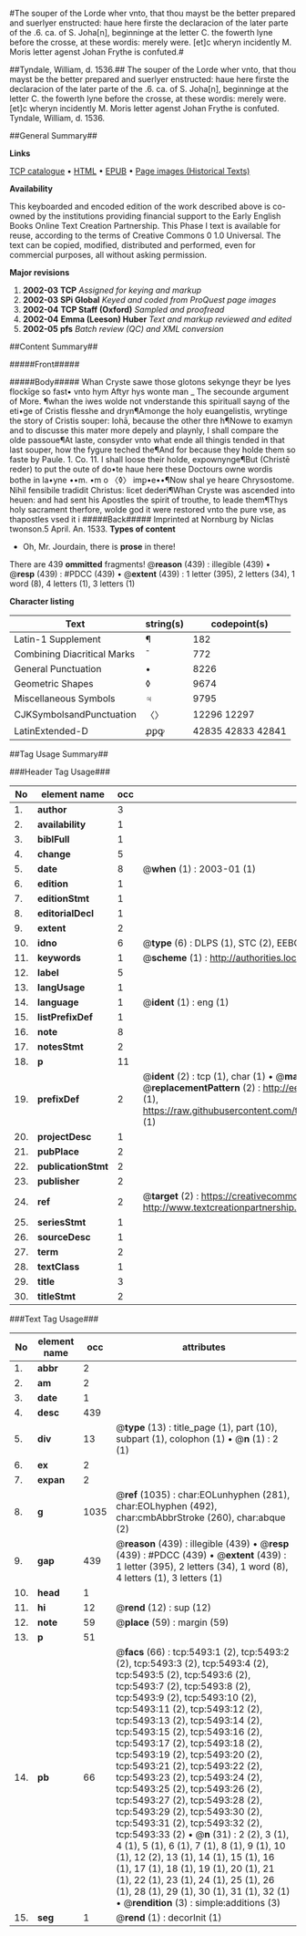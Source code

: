 #The souper of the Lorde wher vnto, that thou mayst be the better prepared and suerlyer enstructed: haue here firste the declaracion of the later parte of the .6. ca. of S. Joha[n], beginninge at the letter C. the fowerth lyne before the crosse, at these wordis: merely were. [et]c wheryn incidently M. Moris letter agenst Johan Frythe is confuted.#

##Tyndale, William, d. 1536.##
The souper of the Lorde wher vnto, that thou mayst be the better prepared and suerlyer enstructed: haue here firste the declaracion of the later parte of the .6. ca. of S. Joha[n], beginninge at the letter C. the fowerth lyne before the crosse, at these wordis: merely were. [et]c wheryn incidently M. Moris letter agenst Johan Frythe is confuted.
Tyndale, William, d. 1536.

##General Summary##

**Links**

[TCP catalogue](http://www.ota.ox.ac.uk/tcp/)  • 
[HTML](http://tei.it.ox.ac.uk/tcp/Texts-HTML/free/A14/A14153.html)  • 
[EPUB](http://tei.it.ox.ac.uk/tcp/Texts-EPUB/free/A14/A14153.epub) • 
[Page images (Historical Texts)](https://data.historicaltexts.jisc.ac.uk/view?pubId=eebo-99840946e&pageId=eebo-99840946e-5493-1)

**Availability**

This keyboarded and encoded edition of the
	       work described above is co-owned by the institutions
	       providing financial support to the Early English Books
	       Online Text Creation Partnership. This Phase I text is
	       available for reuse, according to the terms of Creative
	       Commons 0 1.0 Universal. The text can be copied,
	       modified, distributed and performed, even for
	       commercial purposes, all without asking permission.

**Major revisions**

1. __2002-03__ __TCP__ *Assigned for keying and markup*
1. __2002-03__ __SPi Global__ *Keyed and coded from ProQuest page images*
1. __2002-04__ __TCP Staff (Oxford)__ *Sampled and proofread*
1. __2002-04__ __Emma (Leeson) Huber__ *Text and markup reviewed and edited*
1. __2002-05__ __pfs__ *Batch review (QC) and XML conversion*

##Content Summary##

#####Front#####

#####Body#####
Whan Cryste sawe those glotons sekynge theyr be lyes flockīge so fast• vnto hym Aftyr hys wonte man
    _ The secounde argument of More.
¶whan the iwes wolde not vnderstande this spirituall sayng of the eti•ge of Cristis flesshe and dryn¶Amonge the holy euangelistis, wrytinge the story of Cristis souper: Iohā, because the other thre h¶Nowe to examyn and to discusse this mater more depely and playnly, I shall compare the olde passoue¶At laste, consyder vnto what ende all thingis tended in that last souper, how the fygure teched the¶And for because they holde them so faste by Paule. 1. Co. 11. I shall loose their holde, expownynge¶But (Christē reder) to put the oute of do•te haue here these Doctours owne wordis bothe in la•yne ••m. •m o 〈◊〉 imꝑ•e••¶Now shal ye heare Chrysostome. Nihil fensibile tradidit Christus: licet dederi¶Whan Cryste was ascended into heuen: and had sent his Apostles the spirit of trouthe, to leade them¶Thys holy sacrament therfore, wolde god it were restored vnto the pure vse, as thapostles vsed it i
#####Back#####
Imprinted at Nornburg by Niclas twonson.5 April. An. 1533.
**Types of content**

  * Oh, Mr. Jourdain, there is **prose** in there!

There are 439 **ommitted** fragments! 
 @__reason__ (439) : illegible (439)  •  @__resp__ (439) : #PDCC (439)  •  @__extent__ (439) : 1 letter (395), 2 letters (34), 1 word (8), 4 letters (1), 3 letters (1)

**Character listing**


|Text|string(s)|codepoint(s)|
|---|---|---|
|Latin-1 Supplement|¶|182|
|Combining             Diacritical Marks|̄|772|
|General Punctuation|•|8226|
|Geometric Shapes|◊|9674|
|Miscellaneous Symbols|♃|9795|
|CJKSymbolsandPunctuation|〈〉|12296 12297|
|LatinExtended-D|ꝓꝑꝙ|42835 42833 42841|

##Tag Usage Summary##

###Header Tag Usage###

|No|element name|occ|attributes|
|---|---|---|---|
|1.|__author__|3||
|2.|__availability__|1||
|3.|__biblFull__|1||
|4.|__change__|5||
|5.|__date__|8| @__when__ (1) : 2003-01 (1)|
|6.|__edition__|1||
|7.|__editionStmt__|1||
|8.|__editorialDecl__|1||
|9.|__extent__|2||
|10.|__idno__|6| @__type__ (6) : DLPS (1), STC (2), EEBO-CITATION (1), PROQUEST (1), VID (1)|
|11.|__keywords__|1| @__scheme__ (1) : http://authorities.loc.gov/ (1)|
|12.|__label__|5||
|13.|__langUsage__|1||
|14.|__language__|1| @__ident__ (1) : eng (1)|
|15.|__listPrefixDef__|1||
|16.|__note__|8||
|17.|__notesStmt__|2||
|18.|__p__|11||
|19.|__prefixDef__|2| @__ident__ (2) : tcp (1), char (1)  •  @__matchPattern__ (2) : ([0-9\-]+):([0-9IVX]+) (1), (.+) (1)  •  @__replacementPattern__ (2) : http://eebo.chadwyck.com/downloadtiff?vid=$1&page=$2 (1), https://raw.githubusercontent.com/textcreationpartnership/Texts/master/tcpchars.xml#$1 (1)|
|20.|__projectDesc__|1||
|21.|__pubPlace__|2||
|22.|__publicationStmt__|2||
|23.|__publisher__|2||
|24.|__ref__|2| @__target__ (2) : https://creativecommons.org/publicdomain/zero/1.0/ (1), http://www.textcreationpartnership.org/docs/. (1)|
|25.|__seriesStmt__|1||
|26.|__sourceDesc__|1||
|27.|__term__|2||
|28.|__textClass__|1||
|29.|__title__|3||
|30.|__titleStmt__|2||


###Text Tag Usage###

|No|element name|occ|attributes|
|---|---|---|---|
|1.|__abbr__|2||
|2.|__am__|2||
|3.|__date__|1||
|4.|__desc__|439||
|5.|__div__|13| @__type__ (13) : title_page (1), part (10), subpart (1), colophon (1)  •  @__n__ (1) : 2 (1)|
|6.|__ex__|2||
|7.|__expan__|2||
|8.|__g__|1035| @__ref__ (1035) : char:EOLunhyphen (281), char:EOLhyphen (492), char:cmbAbbrStroke (260), char:abque (2)|
|9.|__gap__|439| @__reason__ (439) : illegible (439)  •  @__resp__ (439) : #PDCC (439)  •  @__extent__ (439) : 1 letter (395), 2 letters (34), 1 word (8), 4 letters (1), 3 letters (1)|
|10.|__head__|1||
|11.|__hi__|12| @__rend__ (12) : sup (12)|
|12.|__note__|59| @__place__ (59) : margin (59)|
|13.|__p__|51||
|14.|__pb__|66| @__facs__ (66) : tcp:5493:1 (2), tcp:5493:2 (2), tcp:5493:3 (2), tcp:5493:4 (2), tcp:5493:5 (2), tcp:5493:6 (2), tcp:5493:7 (2), tcp:5493:8 (2), tcp:5493:9 (2), tcp:5493:10 (2), tcp:5493:11 (2), tcp:5493:12 (2), tcp:5493:13 (2), tcp:5493:14 (2), tcp:5493:15 (2), tcp:5493:16 (2), tcp:5493:17 (2), tcp:5493:18 (2), tcp:5493:19 (2), tcp:5493:20 (2), tcp:5493:21 (2), tcp:5493:22 (2), tcp:5493:23 (2), tcp:5493:24 (2), tcp:5493:25 (2), tcp:5493:26 (2), tcp:5493:27 (2), tcp:5493:28 (2), tcp:5493:29 (2), tcp:5493:30 (2), tcp:5493:31 (2), tcp:5493:32 (2), tcp:5493:33 (2)  •  @__n__ (31) : 2 (2), 3 (1), 4 (1), 5 (1), 6 (1), 7 (1), 8 (1), 9 (1), 10 (1), 12 (2), 13 (1), 14 (1), 15 (1), 16 (1), 17 (1), 18 (1), 19 (1), 20 (1), 21 (1), 22 (1), 23 (1), 24 (1), 25 (1), 26 (1), 28 (1), 29 (1), 30 (1), 31 (1), 32 (1)  •  @__rendition__ (3) : simple:additions (3)|
|15.|__seg__|1| @__rend__ (1) : decorInit (1)|
